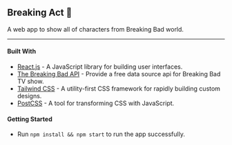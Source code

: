 ## Breaking Act 🧪

A web app to show all of characters from Breaking Bad world.

---

#### Built With

- [React.js](https://reactjs.org) - A JavaScript library for building user interfaces.
- [The Breaking Bad API](https://breakingbadapi.com/) - Provide a free data source api for Breaking Bad TV show.
- [Tailwind CSS](https://tailwindcss.com) - A utility-first CSS framework for rapidly building custom designs.
- [PostCSS](https://postcss.org) - A tool for transforming CSS with JavaScript.

#### Getting Started

- Run `npm install && npm start` to run the app successfully.

